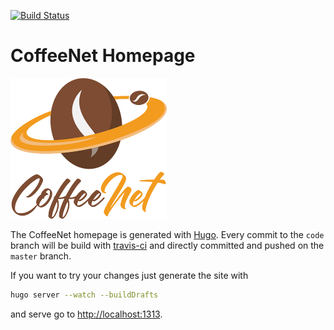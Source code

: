 [![Build Status](https://travis-ci.org/coffeenet/coffeenet.github.io.svg?branch=code)](https://travis-ci.org/coffeenet/coffeenet.github.io)

# CoffeeNet Homepage

![CoffeeNet Logo][img:logo]

The CoffeeNet homepage is generated with [Hugo][url:hugo]. Every
commit to the `code` branch will be build with [travis-ci][url:travis]
and directly committed and pushed on the `master` branch. 

If you want to try your changes just generate the site with

```bash
hugo server --watch --buildDrafts
```
and serve go to [http://localhost:1313][url:localhost].


[img:logo]: ./static/img/coffenet_logo.png "CoffeeNet Logo"
[url:hugo]: https://gohugo.io/
[url:travis]: https://travis-ci.org/coffeenet/coffeenet.github.io
[url:localhost]: http://localhost:1313